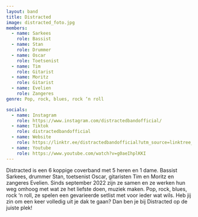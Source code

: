 ```yaml
---
layout: band
title: Distracted
image: distracted_foto.jpg
members:
  - name: Sarkees
    role: Bassist
  - name: Stan
    role: Drummer
  - name: Oscar
    role: Toetsenist
  - name: Tim
    role: Gitarist
  - name: Moritz
    role: Gitarist
  - name: Evelien
    role: Zangeres
genre: Pop, rock, blues, rock ‘n roll

socials:
  - name: Instagram
    role: https://www.instagram.com/distractedbandofficial/
  - name: Tiktok
    role: distractedbandofficial
  - name: Website
    role: https://linktr.ee/distractedbandofficial?utm_source=linktree_admin_share
  - name: Youtube
    role: https://www.youtube.com/watch?v=g0aeIhplKKI
---
```


Distracted is een 6 koppige coverband met 5 heren en 1 dame. Bassist Sarkees, drummer Stan, toetsenist Oscar, gitaristen Tim en Moritz en zangeres Evelien. 
Sinds september 2022 zijn ze samen en ze werken hun weg omhoog met wat ze het liefste doen, muziek maken. Pop, rock, blues, rock ‘n roll, ze spelen een gevarieerde setlist met voor ieder wat wils. Heb jij zin om een keer volledig uit je dak te gaan? Dan ben je bij Distracted op de juiste plek!
